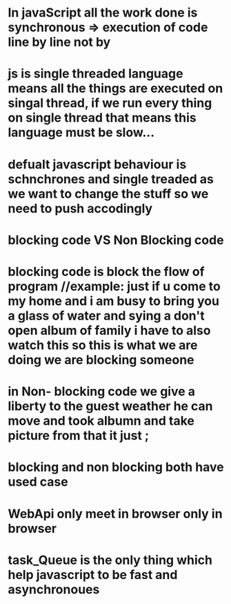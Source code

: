 <!-- here we talk all about Async code  -->

# In javaScript all the work done is synchronous => execution of code line by line not by 


# js is single threaded language means all the things are executed on singal thread, if we run every thing on single thread that means this language must be slow...

# defualt javascript behaviour is schnchrones and single treaded as we want to change the stuff so we need to push accodingly

# blocking code VS   Non Blocking code 
# blocking code is block the flow of program //example: just if u come to my home and i am busy to bring you a glass of water and sying a don't open album of family i have to also watch this so this is what we are doing we are blocking someone 

# in Non- blocking code we give a liberty to the guest weather he can move and took albumn and take picture from that it just ;

# blocking and non blocking both have used case

# WebApi only meet in browser only in browser 
# task_Queue is the only thing which help javascript to be fast and asynchronoues  
